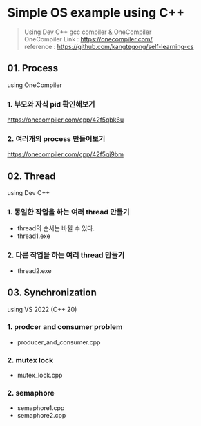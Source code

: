 # Simple OS example using C++
> Using Dev C++ gcc compiler & OneCompiler <br/>
> OneCompiler Link : https://onecompiler.com/ <br/>
> reference : https://github.com/kangtegong/self-learning-cs
## 01. Process
using OneCompiler
### 1. 부모와 자식 pid 확인해보기
https://onecompiler.com/cpp/42f5qbk6u
### 2. 여러개의 process 만들어보기
https://onecompiler.com/cpp/42f5qj9bm

## 02. Thread
using Dev C++
### 1. 동일한 작업을 하는 여러 thread 만들기
* thread의 순서는 바뀔 수 있다.
* thread1.exe
### 2. 다른 작업을 하는 여러 thread 만들기
* thread2.exe

## 03. Synchronization
using VS 2022 (C++ 20)
### 1. prodcer and consumer problem
* producer_and_consumer.cpp
### 2. mutex lock
* mutex_lock.cpp
### 2. semaphore
* semaphore1.cpp
* semaphore2.cpp
